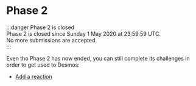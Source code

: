 # Phase 2 
:::danger Phase 2 is closed  
Phase 2 is closed since Sunday 1 May 2020 at 23:59:59 UTC.  
No more submissions are accepted.    
:::

Even tho Phase 2 has now ended, you can still complete its challenges in order to get used to Desmos: 

- [Add a reaction](phase-2/add-reaction.md) 
